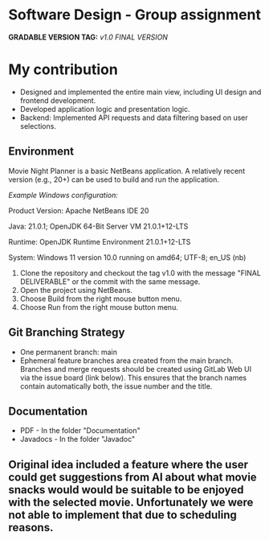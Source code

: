 # Software Design - Group assignment
**GRADABLE VERSION TAG:** *v1.0 FINAL VERSION*

# My contribution
- Designed and implemented the entire main view, including UI design and frontend development.
- Developed application logic and presentation logic.
- Backend: Implemented API requests and data filtering based on user selections.

## Environment
Movie Night Planner is a basic NetBeans application. A relatively recent version (e.g., 20+) can be used to build and run the application.

*Example Windows configuration:*

Product Version: Apache NetBeans IDE 20

Java: 21.0.1; OpenJDK 64-Bit Server VM 21.0.1+12-LTS

Runtime: OpenJDK Runtime Environment 21.0.1+12-LTS

System: Windows 11 version 10.0 running on amd64; UTF-8; en_US (nb)

1. Clone the repository and checkout the tag v1.0 with the message "FINAL DELIVERABLE" or the commit with the same message.
2. Open the project using NetBeans.
3. Choose Build from the right mouse button menu.
4. Choose Run from the right mouse button menu.

## Git Branching Strategy
- One permanent branch: main
- Ephemeral feature branches area created from the main branch. Branches and merge requests should be created using GitLab Web UI via the issue board (link below). This ensures that the branch names contain automatically both, the issue number and the title.

## Documentation
- PDF - In the folder "Documentation"
- Javadocs - In the folder "Javadoc"

## Original idea included a feature where the user could get suggestions from AI about what movie snacks would would be suitable to be enjoyed with the selected movie. Unfortunately we were not able to implement that due to scheduling reasons.
